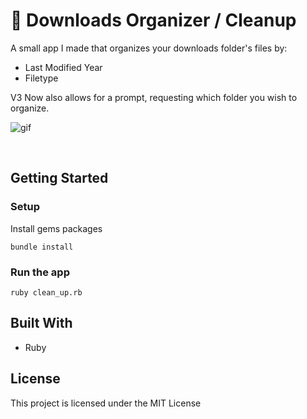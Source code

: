 # 🧹 Downloads Organizer / Cleanup

A small app I made that organizes your downloads folder's files by:
- Last Modified Year
- Filetype

V3 Now also allows for a prompt, requesting which folder you wish to organize.

![gif](https://user-images.githubusercontent.com/66011769/217400745-30a93673-e27c-4cad-acd5-f26df3806804.gif)


<br>
   

## Getting Started
### Setup

Install gems packages
```
bundle install
```

### Run the app
```
ruby clean_up.rb
```

## Built With
- Ruby

## License
This project is licensed under the MIT License
